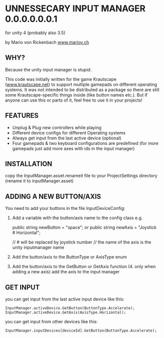 

# UNNESSECARY INPUT MANAGER 0.0.0.0.0.0.1
for unity 4 (probably also 3.5)

by Mario von Rickenbach
www.mariov.ch


## WHY? 

Because the unity input manager is stupid.

This code was initially written for the game Krautscape (www.krautscape.net) to support multiple gamepads on different operating systems. It was not intended to be distributed as a package so there are still some Krautscape-specific things inside (like button names etc.). But if anyone can use this or parts of it, feel free to use it in your projects!


## FEATURES

- Unplug & Plug new controllers while playing
- Different device configs for different Operating systems
- Always get input from the last active device (optional)
- Four gamepads & two keyboard configurations are predefined (for more gamepads just add more axes with ids in the input manager)


## INSTALLATION

copy the InputManager.asset.renameit file to your ProjectSettings directory (rename it to inputManager.asset)


## ADDING A NEW BUTTON/AXIS

You need to add your buttons in the file InputDeviceConfig:
1. Add a variable with the button/axis name to the config class e.g. 

	public string newButton = "space";
	or
	public string newAxis = "Joystick # Horizontal"; 

	// # will be replaced by joystick number
	// the name of the axis is the unity inputmanager name

2. Add the button/axis to the ButtonType or AxisType enum
3. Add the button/axis to the GetButton or GetAxis function
(4. only when adding a new axis) add the axis to the input manager


## GET INPUT

you can get input from the last active input device like this:

	InputManager.activeDevice.GetButton(ButtonType.Accelerate);
	InputManager.activeDevice.GetAxis(AxisType.Horizontal);

you can get input from other devices like this:

	InputManager.inputDevices[deviceId].GetButton(ButtonType.Accelerate);



	